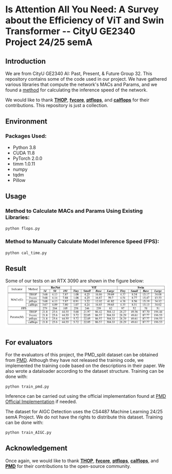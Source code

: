 # Is Attention All You Need: A Survey about the Efficiency of ViT and Swin Transformer -- CityU GE2340 Project 24/25 semA

## Introduction

We are from CityU GE2340 AI: Past, Present, & Future Group 32. This repository contains some of the code used in our project. We have gathered various libraries that compute the network's MACs and Params, and we found a [method](https://blog.csdn.net/rayso9898/article/details/130006580) for calculating the inference speed of the network.

We would like to thank [**THOP**](https://github.com/ultralytics/thop), [**fvcore**](https://github.com/facebookresearch/fvcore), [**ptflops**](https://github.com/sovrasov/flops-counter.pytorch), and [**calflops**](https://github.com/MrYxJ/calculate-flops.pytorch) for their contributions. This repository is just a collection.

## Environment

### Packages Used:
- Python 3.8
- CUDA 11.8
- PyTorch 2.0.0
- timm 1.0.11
- numpy
- tqdm
- Pillow

## Usage

### Method to Calculate MACs and Params Using Existing Libraries:
```shell
python flops.py
```

### Method to Manually Calculate Model Inference Speed (FPS):
```shell
python cal_time.py
```

## Result
Some of our tests on an RTX 3090 are shown in the figure below: ![](de3cdc7b226245ef4d59fa8111260c9.png)

## For evaluators
For the evaluators of this project, the PMD_split dataset can be obtained from [PMD](https://jiaying.link/cvpr2020-pgd/). Although they have not released the training code, we implemented the training code based on the descriptions in their paper. We also wrote a dataloader according to the dataset structure. Training can be done with:
```shell
python train_pmd.py
```

Inference can be carried out using the official implementation found at [PMD Official Implementation](https://jiaying.link/cvpr2020-pgd/) if needed.

The dataset for AIGC Detection uses the CS4487 Machine Learning 24/25 semA Project. We do not have the rights to distribute this dataset. Training can be done with:
```shell
python train_AIGC.py
```

## Acknowledgement
Once again, we would like to thank [**THOP**](https://github.com/ultralytics/thop), [**fvcore**](https://github.com/facebookresearch/fvcore), [**ptflops**](https://github.com/sovrasov/flops-counter.pytorch), [**calflops**](https://github.com/MrYxJ/calculate-flops.pytorch), and [**PMD**](https://jiaying.link/cvpr2020-pgd/) for their contributions to the open-source community.
